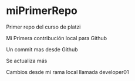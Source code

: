 # miPrimerRepo
Primer repo del curso de platzi

Mi Primera contribución local para Github

Un commit mas desde Github

Se actualiza más

Cambios desde mi rama local llamada developer01